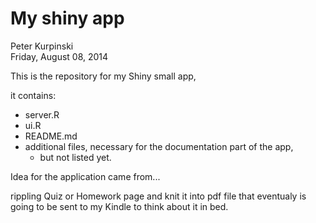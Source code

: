 # My shiny app
Peter Kurpinski  
Friday, August 08, 2014  

This is the repository for my Shiny small app, 

it contains:

* server.R
* ui.R
* README.md
* additional files,  necessary for the documentation part of the app, 
    * but not listed yet.

Idea for the application came from...

rippling Quiz or Homework page and knit it into pdf file that eventualy is going to be sent to my Kindle to think about it in bed.


